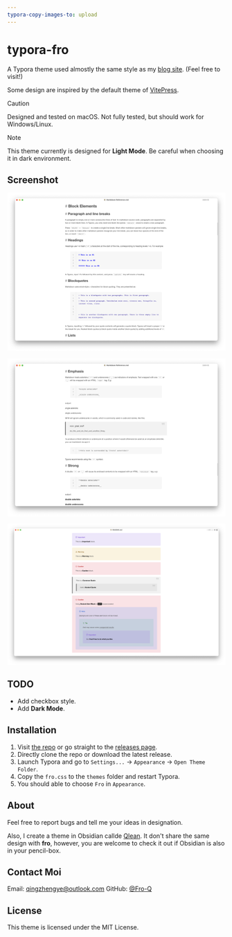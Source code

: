 ```yaml
---
typora-copy-images-to: upload
---
```


# typora-fro

A Typora theme used almostly the same style as my [blog site](https://fro-blo.com). (Feel free to visit!)

Some design are inspired by the default theme of [VitePress](https://vitepress.dev/).

> [!caution]
> Designed and tested on macOS. Not fully tested, but should work for Windows/Linux.

> [!note]
>
> This theme currently is designed for **Light Mode**. Be careful when choosing it in dark environment.

## Screenshot

![Screenshot_1](./upload/screenshot_1.png)

![Screenshot_2](./upload/screenshot_2.png)

![screenshot_3](./upload/screenshot_3.png)

## TODO

- Add checkbox style.
- Add **Dark Mode**.

## Installation

1. Visit [the repo](https://github.com/Fro-Q/typora-fro/) or go straight to the [releases page](https://github.com/Fro-Q/typora-fro/releases/).
2. Directly clone the repo or download the latest release.
3. Launch Typora and go to `Settings...` → `Appearance` → `Open Theme Folder`.
4. Copy the `fro.css` to the `themes` folder and restart Typora.
5. You should able to choose `Fro` in `Appearance`.

## About

Feel free to report bugs and tell me your ideas in designation.

Also, I create a theme in Obsidian callde [Qlean](https://github.com/Fro-Q/Qlean). It don't share the same design with **fro**, however, you are welcome to check it out if Obsidian is also in your pencil-box.

## Contact Moi

Email: [qingzhengye@outlook.com](mailto:qingzhengye@outlook.com) GitHub: [@Fro-Q](https://github.com/Fro-Q)

## License

This theme is licensed under the MIT License.
